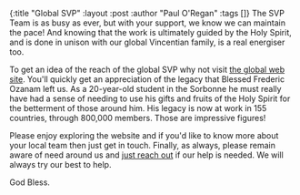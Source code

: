{:title "Global SVP"
 :layout :post
 :author "Paul O'Regan"
 :tags []}
The SVP Team is as busy as ever, but with your support, we know we can maintain the pace! And knowing that the work is ultimately guided by the Holy Spirit, and is done in unison with our global Vincentian family, is a real energiser too.

To get an idea of the reach of the global SVP why not visit [the global web site](https://www.ssvpglobal.org/en/). You'll quickly get an appreciation of the legacy that Blessed Frederic Ozanam left us. As a 20-year-old student in the Sorbonne he must really have had a sense of needing to use his gifts and fruits of the Holy Spirit for the betterment of those around him. His legacy is now at work in 155 countries, through 800,000 members. Those are impressive figures!

Please enjoy exploring the website and if you'd like to know more about your local team then just get in touch. Finally, as always, please remain aware of need around us and [just reach out](../../pages-output/contact/) if our help is needed. We will always try our best to help.

God Bless.
